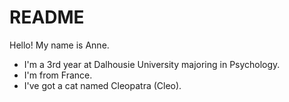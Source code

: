 # README

Hello! My name is Anne.
- I'm a 3rd year at Dalhousie University majoring in Psychology.
- I'm from France.
- I've got a cat named Cleopatra (Cleo).
